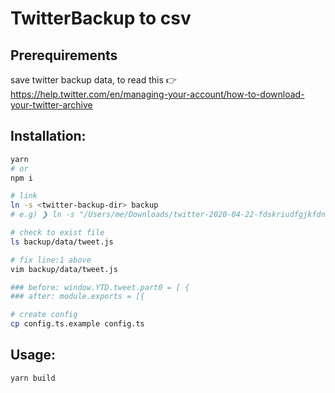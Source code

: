 # TwitterBackup to csv

## Prerequirements

save twitter backup data, to read this 👉 https://help.twitter.com/en/managing-your-account/how-to-download-your-twitter-archive

## Installation:

```zsh
yarn
# or
npm i

# link
ln -s <twitter-backup-dir> backup
# e.g) ❯ ln -s "/Users/me/Downloads/twitter-2020-04-22-fdskriudfgjkfdnmvcxjhdfsiu" backup

# check to exist file
ls backup/data/tweet.js

# fix line:1 above
vim backup/data/tweet.js

### before: window.YTD.tweet.part0 = [ {
### after: module.exports = [{

# create config
cp config.ts.example config.ts
```

## Usage:

```zsh
yarn build
```